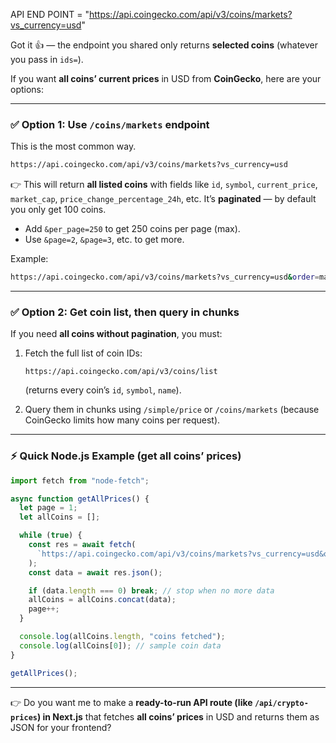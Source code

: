 API END POINT = "https://api.coingecko.com/api/v3/coins/markets?vs_currency=usd"


Got it 👍 — the endpoint you shared only returns **selected coins** (whatever you pass in `ids=`).

If you want **all coins’ current prices** in USD from **CoinGecko**, here are your options:

---

### ✅ Option 1: Use `/coins/markets` endpoint

This is the most common way.

```bash
https://api.coingecko.com/api/v3/coins/markets?vs_currency=usd
```

👉 This will return **all listed coins** with fields like `id`, `symbol`, `current_price`, `market_cap`, `price_change_percentage_24h`, etc.
It’s **paginated** — by default you only get 100 coins.

* Add `&per_page=250` to get 250 coins per page (max).
* Use `&page=2`, `&page=3`, etc. to get more.

Example:

```bash
https://api.coingecko.com/api/v3/coins/markets?vs_currency=usd&order=market_cap_desc&per_page=250&page=1
```

---

### ✅ Option 2: Get coin list, then query in chunks

If you need **all coins without pagination**, you must:

1. Fetch the full list of coin IDs:

   ```
   https://api.coingecko.com/api/v3/coins/list
   ```

   (returns every coin’s `id`, `symbol`, `name`).
2. Query them in chunks using `/simple/price` or `/coins/markets` (because CoinGecko limits how many coins per request).

---

### ⚡ Quick Node.js Example (get all coins’ prices)

```js
import fetch from "node-fetch";

async function getAllPrices() {
  let page = 1;
  let allCoins = [];

  while (true) {
    const res = await fetch(
      `https://api.coingecko.com/api/v3/coins/markets?vs_currency=usd&order=market_cap_desc&per_page=250&page=${page}`
    );
    const data = await res.json();

    if (data.length === 0) break; // stop when no more data
    allCoins = allCoins.concat(data);
    page++;
  }

  console.log(allCoins.length, "coins fetched");
  console.log(allCoins[0]); // sample coin data
}

getAllPrices();
```

---

👉 Do you want me to make a **ready-to-run API route (like `/api/crypto-prices`) in Next.js** that fetches **all coins’ prices** in USD and returns them as JSON for your frontend?
